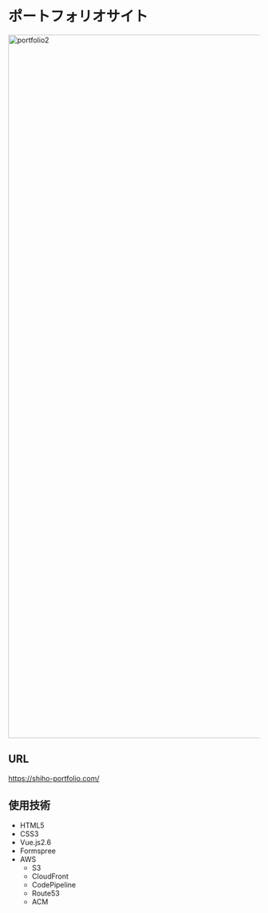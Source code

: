 # ポートフォリオサイト

<img width="1409" alt="portfolio2" src="https://user-images.githubusercontent.com/64389296/112292160-26fcf700-8cd4-11eb-9bab-6454e31e8f5f.png">

## URL
https://shiho-portfolio.com/

## 使用技術
- HTML5
- CSS3
- Vue.js2.6
- Formspree
- AWS
  - S3
  - CloudFront
  - CodePipeline
  - Route53
  - ACM

